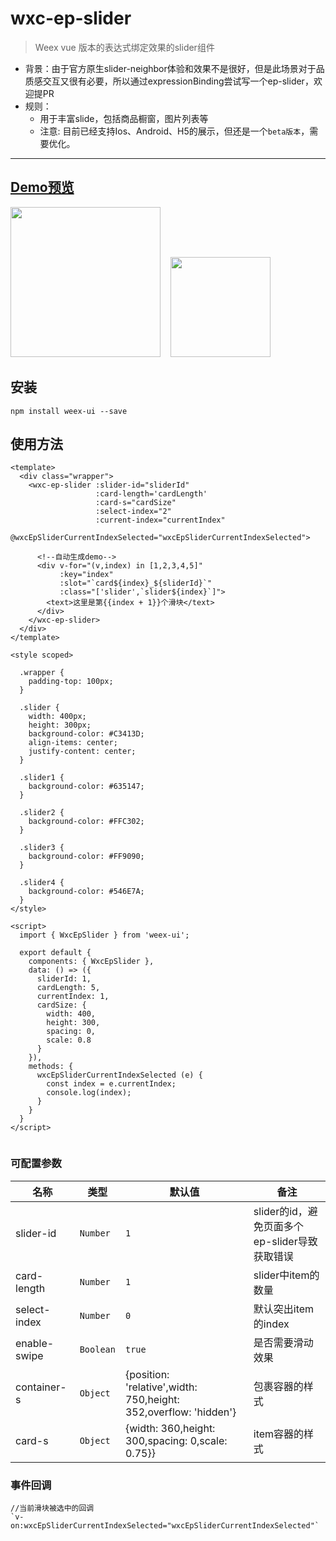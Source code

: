 # wxc-ep-slider 

 > Weex vue 版本的表达式绑定效果的slider组件
 
 - 背景：由于官方原生slider-neighbor体验和效果不是很好，但是此场景对于品质感交互又很有必要，所以通过expressionBinding尝试写一个ep-slider，欢迎提PR
 - 规则：
    - 用于丰富slide，包括商品橱窗，图片列表等 
    - 注意: 目前已经支持Ios、Android、H5的展示，但还是一个`beta版本`，需要优化。

-----

## [Demo预览](https://h5.m.taobao.com/trip/wxc-ep-slider/index.html?_wx_tpl=https%3A%2F%2Fh5.m.taobao.com%2Ftrip%2Fwxc-ep-slider%2Fdemo%2Findex.native-min.js)
<img src="https://gw.alipayobjects.com/zos/rmsportal/xVDvpOyKcLKnqwZZxnjV.gif" width="240"/>&nbsp;&nbsp;&nbsp;&nbsp;<img src="http://gtms02.alicdn.com/tfs/TB1Ky4QSpXXXXbRapXXXXXXXXXX-200-200.png" width="160"/>

## 安装

```
npm install weex-ui --save
```

## 使用方法

```
<template>
  <div class="wrapper">
    <wxc-ep-slider :slider-id="sliderId"
                   :card-length='cardLength'
                   :card-s="cardSize"
                   :select-index="2"
                   :current-index="currentIndex"
                   @wxcEpSliderCurrentIndexSelected="wxcEpSliderCurrentIndexSelected">

      <!--自动生成demo-->
      <div v-for="(v,index) in [1,2,3,4,5]"
           :key="index"
           :slot="`card${index}_${sliderId}`"
           :class="['slider',`slider${index}`]">
        <text>这里是第{{index + 1}}个滑块</text>
      </div>
    </wxc-ep-slider>
  </div>
</template>

<style scoped>

  .wrapper {
    padding-top: 100px;
  }

  .slider {
    width: 400px;
    height: 300px;
    background-color: #C3413D;
    align-items: center;
    justify-content: center;
  }

  .slider1 {
    background-color: #635147;
  }

  .slider2 {
    background-color: #FFC302;
  }

  .slider3 {
    background-color: #FF9090;
  }

  .slider4 {
    background-color: #546E7A;
  }
</style>

<script>
  import { WxcEpSlider } from 'weex-ui';

  export default {
    components: { WxcEpSlider },
    data: () => ({
      sliderId: 1,
      cardLength: 5,
      currentIndex: 1,
      cardSize: {
        width: 400,
        height: 300,
        spacing: 0,
        scale: 0.8
      }
    }),
    methods: {
      wxcEpSliderCurrentIndexSelected (e) {
        const index = e.currentIndex;
        console.log(index);
      }
    }
  }
</script>


```

### 可配置参数

| 名称      | 类型     | 默认值   | 备注  |
|-------------|------------|--------|-----|
| slider-id | `Number` | `1` | slider的id，避免页面多个ep-slider导致获取错误|
| card-length | `Number` | `1` |  slider中item的数量|
| select-index | `Number` | `0` | 默认突出item的index|
| enable-swipe | `Boolean` | `true` | 是否需要滑动效果|
| container-s | `Object` | {position: 'relative',width: 750,height: 352,overflow: 'hidden'} |  包裹容器的样式|
| card-s | `Object` | {width: 360,height: 300,spacing: 0,scale: 0.75}} | item容器的样式|

### 事件回调

```
//当前滑块被选中的回调
`v-on:wxcEpSliderCurrentIndexSelected="wxcEpSliderCurrentIndexSelected"`
```


